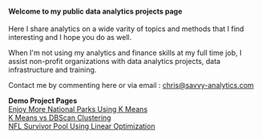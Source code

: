 #### Welcome to my public data analytics projects page

Here I share analytics on a wide varity of topics and methods that I find interesting and I hope you do as well.

When I'm not using my analytics and finance skills at my full time job, I assist non-profit organizations with data analytics projects, data infrastructure and training.

Contact me by commenting here or via email : chris@savvy-analytics.com

**Demo Project Pages**
<br>
[Enjoy More National Parks Using K Means](https://htmlpreview.github.io/?https://github.com/ChrisAtSavvy/SavvyDemoProjects/blob/main/R/National-Parks-Maps-and-Value.html) <br>
[K Means vs DBScan Clustering](https://htmlpreview.github.io/?https://github.com/ChrisAtSavvy/SavvyDemoProjects/blob/main/R/ClusteringDemo.html)
<br>
[NFL Survivor Pool Using Linear Optimization](https://htmlpreview.github.io/?https://github.com/ChrisAtSavvy/SavvyDemoProjects/blob/main/R/NFL-Survivor-Project.html)
<br><br>


<!--
**ChrisAtSavvy/ChrisAtSavvy** is a ✨ _special_ ✨ repository because its `README.md` (this file) appears on your GitHub profile.

Here are some ideas to get you started:

- 🔭 I’m currently working on ...
- 🌱 I’m currently learning ...
- 👯 I’m looking to collaborate on ...
- 🤔 I’m looking for help with ...
- 💬 Ask me about ...
- 📫 How to reach me: ...
- 😄 Pronouns: ...
- ⚡ Fun fact: ...
-->
